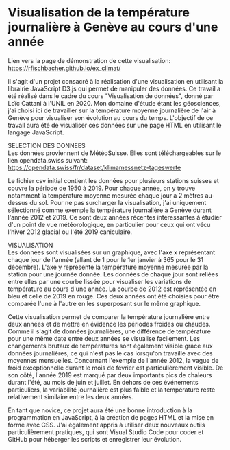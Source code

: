 # Visualisation de la température journalière à Genève au cours d'une année
Lien vers la page de démonstration de cette visualisation:  
https://rfischbacher.github.io/ex_climat/  

Il s'agit d'un projet consacré à la réalisation d'une visualisation en utilisant la librairie JavaScript D3.js qui permet de manipuler des données. Ce travail a été réalisé dans le cadre du cours "Visualisation de données", donné par Loïc Cattani à l'UNIL en 2020. Mon domaine d'étude étant les géosciences, j'ai choisi ici de travailler sur la température moyenne journalière de l'air à Genève pour visualiser son évolution au cours du temps. L'objectif de ce travail aura été de visualiser ces données sur une page HTML en utilisant le langage JavaScript.  

SELECTION DES DONNEES  
Les données proviennent de MétéoSuisse. Elles sont téléchargeables sur le lien opendata.swiss suivant:  
https://opendata.swiss/fr/dataset/klimamessnetz-tageswerte  

Le fichier csv initial contient les données pour plusieurs stations suisses et couvre la période de 1950 à 2019. Pour chaque année, on y trouve notamment la température moyenne mesurée chaque jour à 2 mètres au-dessus du sol. Pour ne pas surcharger la visualisation, j'ai uniquement sélectionné comme exemple la température journalière à Genève durant l'année 2012 et 2019. Ce sont deux années récentes intéressantes à étudier d'un point de vue météorologique, en particulier pour ceux qui ont vécu l'hiver 2012 glacial ou l'été 2019 caniculaire.  

VISUALISATION  
Les données sont visualisées sur un graphique, avec l'axe x représentant chaque jour de l'année (allant de 1 pour le 1er janvier à 365 pour le 31 décembre). L'axe y représente la température moyenne mesurée par la station pour une journée donnée. Les données de chaque jour sont reliées entre elles par une courbe lissée pour visualiser les variations de température au cours d'une année. La courbe de 2012 est représentée en bleu et celle de 2019 en rouge. Ces deux années ont été choisies pour être comparée l'une à l'autre en les superposant sur le même graphique.  

Cette visualisation permet de comparer la température journalière entre deux années et de mettre en évidence les périodes froides ou chaudes. Comme il s'agit de données journalières, une différence de température pour une même date entre deux années se visualise facilement. Les changements brutaux de températures sont également visible grâce aux données journalières, ce qui n'est pas le cas lorsqu'on travaille avec des moyennes mensuelles. Concernant l'exemple de l'année 2012, la vague de froid exceptionnelle durant le mois de février est particulièrement visible. De son côté, l'année 2019 est marqué par deux importants pics de chaleurs durant l'été, au mois de juin et juillet. En dehors de ces événements particuliers, la variabilité journalière est plus faible et la température reste relativement similaire entre les deux années.  

En tant que novice, ce projet aura été une bonne introduction à la programmation en JavaScript, à la création de pages HTML et la mise en forme avec CSS. J'ai également appris à utiliser deux nouveaux outils particulièrement pratiques, qui sont Visual Studio Code pour coder et GitHub pour héberger les scripts et enregistrer leur évolution.  